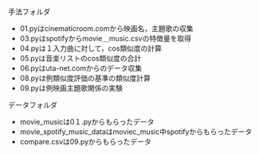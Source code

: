 手法フォルダ
- 01.pyはcinematicroom.comから映画名，主題歌の収集
- 03.pyはspotifyからmovie＿music.csvの特徴量を取得
- 04.pyは１入力曲に対して，cos類似度の計算
- 05.pyは音楽リストのcos類似度の合計
- 06.pyはuta-net.comからのデータ収集
- 08.pyは例類似度評価の基準の類似度計算
- 09.pyは例映画主題歌関係の実験

データフォルダ
- movie_musicは0１.pyからもらったデータ
- movie_spotify_music_dataはmoviec_music中spotifyからもらったデータ
- compare.csvは09.pyからもらったデータ
